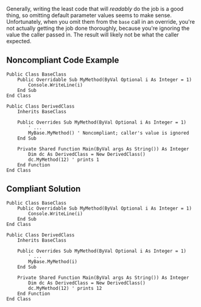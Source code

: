 
Generally, writing the least code that will *readably* do the job is a good thing, so omitting default parameter values seems to make sense. Unfortunately, when you omit them from the `base` call in an override, you're not actually getting the job done thoroughly, because you're ignoring the value the caller passed in. The result will likely not be what the caller expected.

## Noncompliant Code Example


    Public Class BaseClass
        Public Overridable Sub MyMethod(ByVal Optional i As Integer = 1)
            Console.WriteLine(i)
        End Sub
    End Class
    
    Public Class DerivedClass
        Inherits BaseClass
    
        Public Overrides Sub MyMethod(ByVal Optional i As Integer = 1)
            ' ...
            MyBase.MyMethod() ' Noncompliant; caller's value is ignored
        End Sub
    
        Private Shared Function Main(ByVal args As String()) As Integer
            Dim dc As DerivedClass = New DerivedClass()
            dc.MyMethod(12) ' prints 1
        End Function
    End Class


## Compliant Solution


    Public Class BaseClass
        Public Overridable Sub MyMethod(ByVal Optional i As Integer = 1)
            Console.WriteLine(i)
        End Sub
    End Class
    
    Public Class DerivedClass
        Inherits BaseClass
    
        Public Overrides Sub MyMethod(ByVal Optional i As Integer = 1)
            ' ...
            MyBase.MyMethod(i)
        End Sub
    
        Private Shared Function Main(ByVal args As String()) As Integer
            Dim dc As DerivedClass = New DerivedClass()
            dc.MyMethod(12) ' prints 12
        End Function
    End Class

